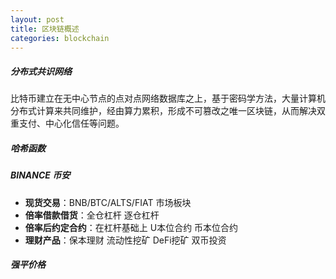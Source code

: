 ```yaml
---
layout: post
title: 区块链概述
categories: blockchain
---
```


##### 分布式共识网络

比特币建立在无中心节点的点对点网络数据库之上，基于密码学方法，大量计算机分布式计算来共同维护，经由算力累积，形成不可篡改之唯一区块链，从而解决双重支付、中心化信任等问题。

##### 哈希函数

##### BINANCE 币安

- **现货交易**：BNB/BTC/ALTS/FIAT 市场板块 
- **倍率借款借货**：全仓杠杆 逐仓杠杆
- **倍率后约定合约**：在杠杆基础上 U本位合约 币本位合约
- **理财产品**：保本理财 流动性挖矿 DeFi挖矿 双币投资

##### 强平价格
